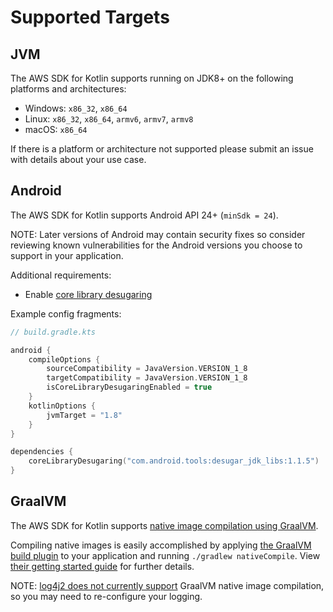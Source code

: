 # Supported Targets

## JVM

The AWS SDK for Kotlin supports running on JDK8+ on the following platforms and architectures:

* Windows: `x86_32`, `x86_64`
* Linux: `x86_32`, `x86_64`, `armv6`, `armv7`, `armv8`
* macOS: `x86_64`

If there is a platform or architecture not supported please submit an issue with details about your use case.

## Android

The AWS SDK for Kotlin supports Android API 24+ (`minSdk = 24`).

NOTE: Later versions of Android may contain security fixes so consider reviewing known vulnerabilities
for the Android versions you choose to support in your application.

Additional requirements:

* Enable [core library desugaring](https://developer.android.com/studio/write/java8-support#library-desugaring)

Example config fragments:

```kotlin
// build.gradle.kts

android {
    compileOptions {
        sourceCompatibility = JavaVersion.VERSION_1_8
        targetCompatibility = JavaVersion.VERSION_1_8
        isCoreLibraryDesugaringEnabled = true
    }
    kotlinOptions {
        jvmTarget = "1.8"
    }
}

dependencies {
    coreLibraryDesugaring("com.android.tools:desugar_jdk_libs:1.1.5")
}
```

## GraalVM

The AWS SDK for Kotlin supports [native image compilation using GraalVM](https://www.graalvm.org/latest/reference-manual/native-image/).

Compiling native images is easily accomplished by applying [the GraalVM build plugin](https://github.com/graalvm/native-build-tools) to your application and running `./gradlew nativeCompile`.
View [their getting started guide](https://graalvm.github.io/native-build-tools/latest/gradle-plugin-quickstart.html) for further details.

NOTE: [log4j2 does not currently support](https://github.com/apache/logging-log4j2/issues/1539) GraalVM native image compilation, so you may need to re-configure your logging.